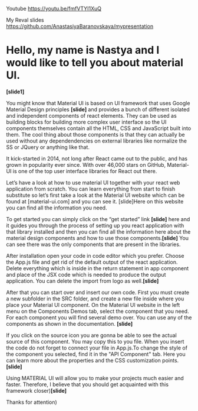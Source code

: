 Youtube https://youtu.be/fmfVTYI1XuQ

My Reval slides https://github.com/AnastasiyaBaranovskaya/mypresentation

# Hello, my name is Nastya and I would like to tell you about material UI. 
**[slide1]**

You might know that Material UI is based on UI framework that uses Google Material Design principles **[slide]** and provides a bunch of different isolated and independent components of react elements. They can be used as building blocks for building more complex user interface so the UI components themselves contain all the HTML, CSS and JavaScript built into them. The cool thing about those components is that they can actually be used without any dependendencies on external libraries like normalize the SS or JQuery or anything like that.

It kick-started in 2014, not long after React came out to the public, and has grown in popularity ever since. With over 46,000 stars on GitHub, Material-UI is one of the top user interface libraries for React out there.

Let’s have a look at how to use material UI together with your react web application from scratch. You can learn everything from start to finish substitute so let’s first take a look at the Material UI website which can be found at [material-ui.com] and you can see it. 
[slide]Here on this website you can find all the information you need. 

To get started you can simply click on the “get started” link **[slide]** here and it guides you through the process of setting up you react application with that library installed and then you can find all the information here about the material design components and how to use those components.**[slide]** You can see there was the only components that are present in the libraries.

After installation open your code in code editor which you prefer. Choose the App.js file and get rid of the default output of the react application. Delete  everything which is inside in the return statement in app component and place of the JSX code which is needed to produce the output application. You can delete the import from logo as well.**[slide]**

After that you can start over and insert our own code. First you must create a new subfolder in the SRC folder, and create a new file inside where you place your Material UI component. 
On the Material UI website in the left menu on the  Components Demos tab, select the component that you need. For each component you will find several demo over. You can use any of the components as shown in the documentation. **[slide]**

If you click on the source icon you are gonna be able to see the actual source of this component. You may copy this to you file. 
When you insert the code do not forget to connect your file in App.js.To change the style of the component you selected, find it in the "API Component" tab. Here you can learn more about the properties and the CSS customization points.**[slide]**

Using MATERIAL UI will allow you to make your projects much easier and faster. Therefore, I believe that you should get acquainted with this framework closer)**[slide]**

Thanks for attention)
